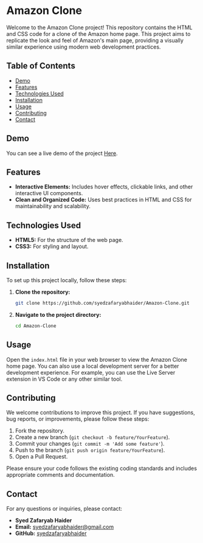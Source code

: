 # Amazon Clone

Welcome to the Amazon Clone project! This repository contains the HTML and CSS code for a clone of the Amazon home page. This project aims to replicate the look and feel of Amazon's main page, providing a visually similar experience using modern web development practices.

## Table of Contents

- [Demo](#demo)
- [Features](#features)
- [Technologies Used](#technologies-used)
- [Installation](#installation)
- [Usage](#usage)
- [Contributing](#contributing)
- [Contact](#contact)

## Demo

You can see a live demo of the project [Here](#https://syedzafaryabhaider.github.io/Amazon-Clone/).

## Features

- **Interactive Elements:** Includes hover effects, clickable links, and other interactive UI components.
- **Clean and Organized Code:** Uses best practices in HTML and CSS for maintainability and scalability.

## Technologies Used

- **HTML5:** For the structure of the web page.
- **CSS3:** For styling and layout.

## Installation

To set up this project locally, follow these steps:

1. **Clone the repository:**
   ```sh
   git clone https://github.com/syedzafaryabhaider/Amazon-Clone.git

2. **Navigate to the project directory:**
    ```sh
   cd Amazon-Clone

## Usage

Open the `index.html` file in your web browser to view the Amazon Clone home page. You can also use a local development server for a better development experience. For example, you can use the Live Server extension in VS Code or any other similar tool.

## Contributing

We welcome contributions to improve this project. If you have suggestions, bug reports, or improvements, please follow these steps:

1. Fork the repository.
2. Create a new branch (`git checkout -b feature/YourFeature`).
3. Commit your changes (`git commit -m 'Add some feature'`).
4. Push to the branch (`git push origin feature/YourFeature`).
5. Open a Pull Request.

Please ensure your code follows the existing coding standards and includes appropriate comments and documentation.

## Contact

For any questions or inquiries, please contact:

- **Syed Zafaryab Haider**
- **Email:** syedzafaryabhaider@gmail.com
- **GitHub:** [syedzafaryabhaider](https://github.com/syedzafaryabhaider)
